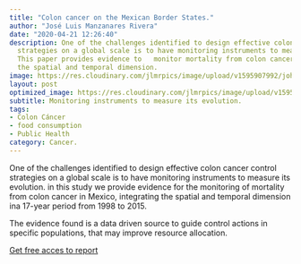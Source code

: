 ```yaml
---
title: "Colon cancer on the Mexican Border States."
author: "José Luis Manzanares Rivera"
date: "2020-04-21 12:26:40"
description: One of the challenges identified to design effective colon cancer control
  strategies on a global scale is to have monitoring instruments to measure its evolution.
  This paper provides evidence to   monitor mortality from colon cancer, integrating
  the spatial and temporal dimension.
image: https://res.cloudinary.com/jlmrpics/image/upload/v1595907992/john-cameron-6-5Ul3I6vSE-unsplash_v2m1z7.jpg
layout: post
optimized_image: https://res.cloudinary.com/jlmrpics/image/upload/v1595907992/john-cameron-6-5Ul3I6vSE-unsplash_v2m1z7.jpg
subtitle: Monitoring instruments to measure its evolution.
tags:
- Colon Cáncer
- food consumption
- Public Health
category: Cancer.
---
```



One of the challenges identified to design effective colon cancer control strategies on a global scale is to have monitoring instruments to measure its evolution.  in this study we provide evidence for the monitoring of mortality from colon cancer in Mexico, integrating the spatial and temporal dimension ina  17-year  period  from  1998 to  2015.

The  evidence  found  is a  data  driven  source to guide control  actions  in  specific populations,  that  may  improve  resource  allocation. 


[Get free acces to report](https://revistas.ucr.ac.cr/index.php/psm/article/view/40061/42751)

